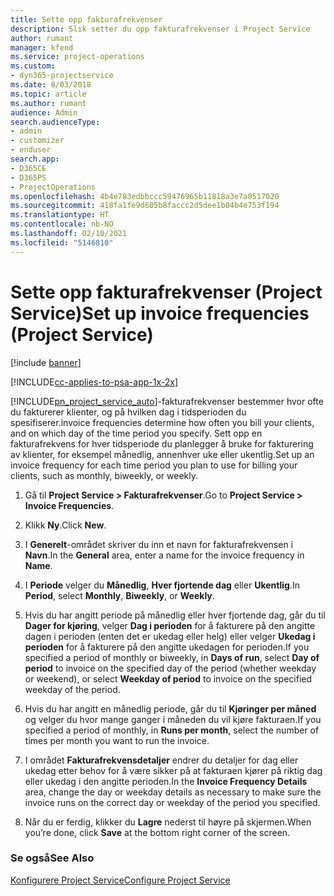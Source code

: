 ```yaml
---
title: Sette opp fakturafrekvenser
description: Slik setter du opp fakturafrekvenser i Project Service
author: rumant
manager: kfend
ms.service: project-operations
ms.custom:
- dyn365-projectservice
ms.date: 8/03/2018
ms.topic: article
ms.author: rumant
audience: Admin
search.audienceType:
- admin
- customizer
- enduser
search.app:
- D365CE
- D365PS
- ProjectOperations
ms.openlocfilehash: 4b4e783edbbccc59476965b11818a3e7a0517020
ms.sourcegitcommit: 418fa1fe9d605b8faccc2d5dee1b04b4e753f194
ms.translationtype: HT
ms.contentlocale: nb-NO
ms.lasthandoff: 02/10/2021
ms.locfileid: "5146810"
---
```

# <a name="set-up-invoice-frequencies-project-service"></a><span data-ttu-id="60858-103">Sette opp fakturafrekvenser (Project Service)</span><span class="sxs-lookup"><span data-stu-id="60858-103">Set up invoice frequencies (Project Service)</span></span>

[!include [banner](../includes/psa-now-project-operations.md)]

[!INCLUDE[cc-applies-to-psa-app-1x-2x](../includes/cc-applies-to-psa-app-1x-2x.md)]

[!INCLUDE[pn_project_service_auto](../includes/pn-project-service-auto.md)]<span data-ttu-id="60858-104">-fakturafrekvenser bestemmer hvor ofte du fakturerer klienter, og på hvilken dag i tidsperioden du spesifiserer.</span><span class="sxs-lookup"><span data-stu-id="60858-104">invoice frequencies determine how often you bill your clients, and on which day of the time period you specify.</span></span> <span data-ttu-id="60858-105">Sett opp en fakturafrekvens for hver tidsperiode du planlegger å bruke for fakturering av klienter, for eksempel månedlig, annenhver uke eller ukentlig.</span><span class="sxs-lookup"><span data-stu-id="60858-105">Set up an invoice frequency for each time period you plan to use for billing your clients, such as monthly, biweekly, or weekly.</span></span>  
  
1.  <span data-ttu-id="60858-106">Gå til **Project Service > Fakturafrekvenser**.</span><span class="sxs-lookup"><span data-stu-id="60858-106">Go to **Project Service > Invoice Frequencies**.</span></span>  
  
2.  <span data-ttu-id="60858-107">Klikk **Ny**.</span><span class="sxs-lookup"><span data-stu-id="60858-107">Click **New**.</span></span>  
  
3.  <span data-ttu-id="60858-108">I **Generelt**-området skriver du inn et navn for fakturafrekvensen i **Navn**.</span><span class="sxs-lookup"><span data-stu-id="60858-108">In the **General** area, enter a name for the invoice frequency in **Name**.</span></span>  
  
4.  <span data-ttu-id="60858-109">I **Periode** velger du **Månedlig**, **Hver fjortende dag** eller **Ukentlig**.</span><span class="sxs-lookup"><span data-stu-id="60858-109">In **Period**, select **Monthly**, **Biweekly**, or **Weekly**.</span></span>  
  
5.  <span data-ttu-id="60858-110">Hvis du har angitt periode på månedlig eller hver fjortende dag, går du til **Dager for kjøring**, velger **Dag i perioden** for å fakturere på den angitte dagen i perioden (enten det er ukedag eller helg) eller velger **Ukedag i perioden** for å fakturere på den angitte ukedagen for perioden.</span><span class="sxs-lookup"><span data-stu-id="60858-110">If you specified a period of monthly or biweekly, in **Days of run**, select **Day of period** to invoice on the specified day of the period (whether weekday or weekend), or select **Weekday of period** to invoice on the specified weekday of the period.</span></span>  
  
6.  <span data-ttu-id="60858-111">Hvis du har angitt en månedlig periode, går du til **Kjøringer per måned** og velger du hvor mange ganger i måneden du vil kjøre fakturaen.</span><span class="sxs-lookup"><span data-stu-id="60858-111">If you specified a period of monthly, in **Runs per month**, select the number of times per month you want to run the invoice.</span></span>  
  
7.  <span data-ttu-id="60858-112">I området **Fakturafrekvensdetaljer** endrer du detaljer for dag eller ukedag etter behov for å være sikker på at fakturaen kjører på riktig dag eller ukedag i den angitte perioden.</span><span class="sxs-lookup"><span data-stu-id="60858-112">In the **Invoice Frequency Details** area, change the day or weekday details as necessary to make sure the invoice runs on the correct day or weekday of the period you specified.</span></span>  
  
8.  <span data-ttu-id="60858-113">Når du er ferdig, klikker du **Lagre** nederst til høyre på skjermen.</span><span class="sxs-lookup"><span data-stu-id="60858-113">When you’re done, click **Save** at the bottom right corner of the screen.</span></span>  
  
### <a name="see-also"></a><span data-ttu-id="60858-114">Se også</span><span class="sxs-lookup"><span data-stu-id="60858-114">See Also</span></span>  
 [<span data-ttu-id="60858-115">Konfigurere Project Service</span><span class="sxs-lookup"><span data-stu-id="60858-115">Configure Project Service</span></span>](../psa/configure.md)
